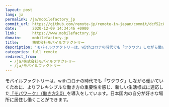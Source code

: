 ```yaml
---
layout: post
lang: ja
permalink: /ja/mobilefactory_jp
commit_url: https://github.com/remote-jp/remote-in-japan/commit/dcf52c8e50637942d39455750a8078a74afb3e1e
date:       2020-12-09 14:34:46 +0900
link:       https://www.mobilefactory.jp/
domain:     mobilefactory.jp
title:      株式会社モバイルファクトリー
description: 'モバイルファクトリーは、withコロナの時代でも「ワクワク」しながら働いていくために、よりフレキシブルな働き方の重要性を感じ、新しい生活様式に適応した『モバワーク』（働き方3.0）を導入をしています。日本国内の自分が好きな場所に居住し働くことができます。'
categories: full_remote
redirect_from:
  - /ja/株式会社モバイルファクトリー
  - /ja/モバイルファクトリー
---
```


<p>モバイルファクトリーは、withコロナの時代でも「ワクワク」しながら働いていくために、よりフレキシブルな働き方の重要性を感じ、新しい生活様式に適応した<a href="https://recruit.mobilefactory.jp/work-style/">『モバワーク』（働き方3.0）</a>を導入をしています。日本国内の自分が好きな場所に居住し働くことができます。</p>
